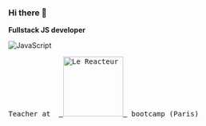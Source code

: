 ### Hi there 👋

**Fullstack JS developer**

<img
  alt="JavaScript"
 src="https://res.cloudinary.com/brice/image/upload/v1594384710/mern.jpg">
 
<pre>Teacher at  <a href="https://www.lereacteur.io/"> <img
  width="120"
  alt="Le Reacteur - Bootcamp Paris"
  src="https://www.lereacteur.io/logo-le-reacteur-2.png"> </a> bootcamp (Paris) </pre>
